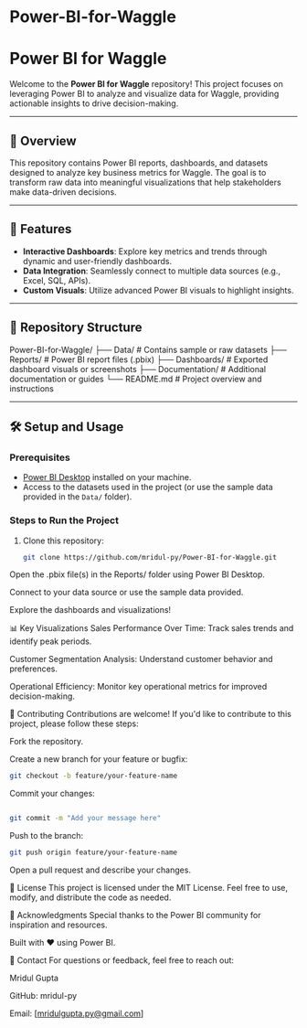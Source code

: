 # Power-BI-for-Waggle

# Power BI for Waggle

Welcome to the **Power BI for Waggle** repository! This project focuses on leveraging Power BI to analyze and visualize data for Waggle, providing actionable insights to drive decision-making.

---

## 📌 **Overview**
This repository contains Power BI reports, dashboards, and datasets designed to analyze key business metrics for Waggle. The goal is to transform raw data into meaningful visualizations that help stakeholders make data-driven decisions.

---

## 🚀 **Features**
- **Interactive Dashboards**: Explore key metrics and trends through dynamic and user-friendly dashboards.
- **Data Integration**: Seamlessly connect to multiple data sources (e.g., Excel, SQL, APIs).
- **Custom Visuals**: Utilize advanced Power BI visuals to highlight insights.

---

## 📂 **Repository Structure**

Power-BI-for-Waggle/
├── Data/ # Contains sample or raw datasets
├── Reports/ # Power BI report files (.pbix)
├── Dashboards/ # Exported dashboard visuals or screenshots
├── Documentation/ # Additional documentation or guides
└── README.md # Project overview and instructions


---

## 🛠️ **Setup and Usage**
### Prerequisites
- [Power BI Desktop](https://powerbi.microsoft.com/desktop/) installed on your machine.
- Access to the datasets used in the project (or use the sample data provided in the `Data/` folder).

### Steps to Run the Project
1. Clone this repository:
   ```bash
   git clone https://github.com/mridul-py/Power-BI-for-Waggle.git

Open the .pbix file(s) in the Reports/ folder using Power BI Desktop.

Connect to your data source or use the sample data provided.

Explore the dashboards and visualizations!

📊 Key Visualizations
Sales Performance Over Time: Track sales trends and identify peak periods.

Customer Segmentation Analysis: Understand customer behavior and preferences.

Operational Efficiency: Monitor key operational metrics for improved decision-making.

🤝 Contributing
Contributions are welcome! If you'd like to contribute to this project, please follow these steps:

Fork the repository.

Create a new branch for your feature or bugfix:
 ```bash
git checkout -b feature/your-feature-name
```
Commit your changes:
```bash

git commit -m "Add your message here"
```

Push to the branch:

```bash
git push origin feature/your-feature-name
```
Open a pull request and describe your changes.

📄 License
This project is licensed under the MIT License. Feel free to use, modify, and distribute the code as needed.

🙏 Acknowledgments
Special thanks to the Power BI community for inspiration and resources.

Built with ❤️ using Power BI.

📧 Contact
For questions or feedback, feel free to reach out:

Mridul Gupta

GitHub: mridul-py

Email: [mridulgupta.py@gmail.com]
